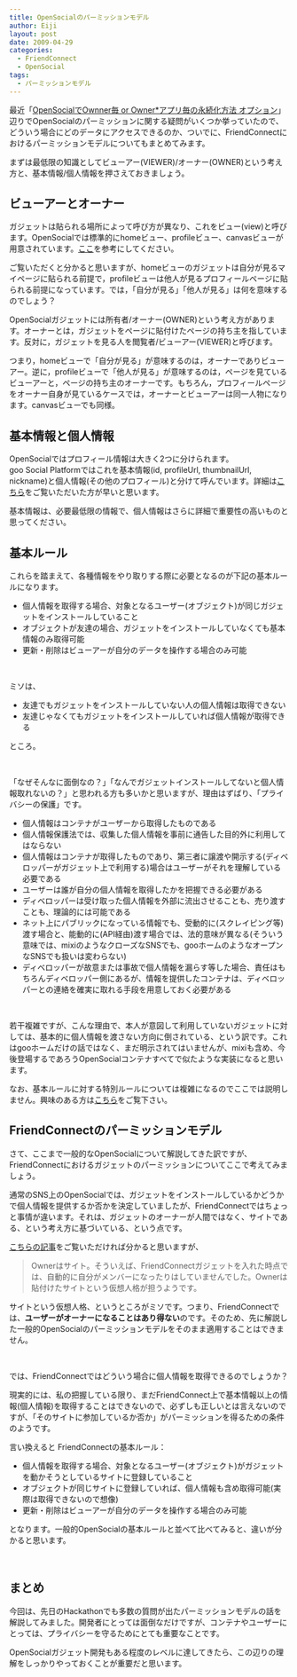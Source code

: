 ```yaml
---
title: OpenSocialのパーミッションモデル
author: Eiji
layout: post
date: 2009-04-29
categories:
  - FriendConnect
  - OpenSocial
tags:
  - パーミッションモデル
---
```

最近「<a target="_blank" href="http://groups.google.com/group/opensocial-japan/browse_thread/thread/ffa5f8182c36252f#">OpenSocialでOwnner毎 or Owner*アプリ毎の永続化方法 オプション</a>」辺りでOpenSocialのパーミッションに関する疑問がいくつか挙っていたので、どういう場合にどのデータにアクセスできるのか、ついでに、FriendConnectにおけるパーミッションモデルについてもまとめてみます。

まずは最低限の知識としてビューアー(VIEWER)/オーナー(OWNER)という考え方と、基本情報/個人情報を押さえておきましょう。

## ビューアーとオーナー

ガジェットは貼られる場所によって呼び方が異なり、これをビュー(view)と呼びます。OpenSocialでは標準的にhomeビュー、profileビュー、canvasビューが用意されています。[ここ][1]を参考にしてください。

ご覧いただくと分かると思いますが、homeビューのガジェットは自分が見るマイページに貼られる前提で，profileビューは他人が見るプロフィールページに貼られる前提になっています。では，「自分が見る」「他人が見る」は何を意味するのでしょう？

OpenSocialガジェットには所有者/オーナー(OWNER)という考え方があります。オーナーとは，ガジェットをページに貼付けたページの持ち主を指しています。反対に，ガジェットを見る人を閲覧者/ビューアー(VIEWER)と呼びます。

つまり，homeビューで「自分が見る」が意味するのは，オーナーでありビューアー。逆に，profileビューで「他人が見る」が意味するのは，ページを見ているビューアーと，ページの持ち主のオーナーです。もちろん，プロフィールページをオーナー自身が見ているケースでは，オーナーとビューアーは同一人物になります。canvasビューでも同様。

## 基本情報と個人情報

OpenSocialではプロフィール情報は大きく2つに分けられます。  
goo Social Platformではこれを基本情報(id, profileUrl, thumbnailUrl, nickname)と個人情報(その他のプロフィール)と分けて呼んでいます。詳細は[こちら][2]をご覧いただいた方が早いと思います。

基本情報は、必要最低限の情報で、個人情報はさらに詳細で重要性の高いものと思ってください。

## 基本ルール

これらを踏まえて、各種情報をやり取りする際に必要となるのが下記の基本ルールになります。

*   個人情報を取得する場合、対象となるユーザー(オブジェクト)が同じガジェットをインストールしていること
*   オブジェクトが友達の場合、ガジェットをインストールしていなくても基本情報のみ取得可能
*   更新・削除はビューアーが自分のデータを操作する場合のみ可能

 

ミソは、

*   友達でもガジェットをインストールしていない人の個人情報は取得できない
*   友達じゃなくてもガジェットをインストールしていれば個人情報が取得できる

ところ。

 

「なぜそんなに面倒なの？」「なんでガジェットインストールしてないと個人情報取れないの？」と思われる方も多いかと思いますが、理由はずばり、「プライバシーの保護」です。

*   個人情報はコンテナがユーザーから取得したものである
*   個人情報保護法では、収集した個人情報を事前に通告した目的外に利用してはならない
*   個人情報はコンテナが取得したものであり、第三者に譲渡や開示する(ディベロッパーがガジェット上で利用する)場合はユーザーがそれを理解している必要である
*   ユーザーは誰が自分の個人情報を取得したかを把握できる必要がある
*   ディベロッパーは受け取った個人情報を外部に流出させることも、売り渡すことも、理論的には可能である
*   ネット上にパブリックになっている情報でも、受動的に(スクレイピング等)渡す場合と、能動的に(API経由)渡す場合では、法的意味が異なる(そういう意味では、mixiのようなクローズなSNSでも、gooホームのようなオープンなSNSでも扱いは変わらない)
*   ディベロッパーが故意または事故で個人情報を漏らす等した場合、責任はもちろんディベロッパー側にあるが、情報を提供したコンテナは、ディベロッパーとの連絡を確実に取れる手段を用意しておく必要がある

 

若干複雑ですが、こんな理由で、本人が意図して利用していないガジェットに対しては、基本的に個人情報を渡さない方向に倒されている、という訳です。これはgooホームだけの話ではなく、まだ明示されてはいませんが、mixiも含め、今後登場するであろうOpenSocialコンテナすべてで似たような実装になると思います。

なお、基本ルールに対する特別ルールについては複雑になるのでここでは説明しません。興味のある方は[こちら][3]をご覧下さい。

## FriendConnectのパーミッションモデル

さて、ここまで一般的なOpenSocialについて解説してきた訳ですが、FriendConnectにおけるガジェットのパーミッションについてここで考えてみましょう。

通常のSNS上のOpenSocialでは、ガジェットをインストールしているかどうかで個人情報を提供するか否かを決定していましたが、FriendConnectではちょっと事情が違います。それは、ガジェットのオーナーが人間ではなく、サイトである、という考え方に基づいている、という点です。

[こちらの記事][4]をご覧いただければ分かると思いますが、

> Ownerはサイト。そういえば、FriendConnectガジェットを入れた時点では、自動的に自分がメンバーになったりはしていませんでした。Ownerは貼付けたサイトという仮想人格が担うようです。 

サイトという仮想人格、というところがミソです。つまり、FriendConnectでは、**ユーザーがオーナーになることはあり得ない**のです。そのため、先に解説した一般的OpenSocialのパーミッションモデルをそのまま適用することはできません。

 

では、FriendConnectではどういう場合に個人情報を取得できるのでしょうか？

現実的には、私の把握している限り、まだFriendConnect上で基本情報以上の情報(個人情報)を取得することはできないので、必ずしも正しいとは言えないのですが、「そのサイトに参加しているか否か」がパーミッションを得るための条件のようです。

言い換えると FriendConnectの基本ルール：

*   個人情報を取得する場合、対象となるユーザー(オブジェクト)がガジェットを動かそうとしているサイトに登録していること
*   オブジェクトが同じサイトに登録していれば、個人情報も含め取得可能(実際は取得できないので想像)
*   更新・削除はビューアーが自分のデータを操作する場合のみ可能

となります。一般的OpenSocialの基本ルールと並べて比べてみると、違いが分かると思います。

 

## まとめ

今回は、先日のHackathonでも多数の質問が出たパーミッションモデルの話を解説してみました。開発者にとっては面倒なだけですが、コンテナやユーザーにとっては、プライバシーを守るためにとても重要なことです。

OpenSocialガジェット開発もある程度のレベルに達してきたら、この辺りの理解をしっかりやっておくことが重要だと思います。

 [1]: http://developer.home.goo.ne.jp/document/サイト構成
 [2]: http://developer.home.goo.ne.jp/document/友達情報を取得する#goo_Social_Platform.E3.81.8C.E6.89.B1.E3.81.86.E5.80.8B.E4.BA.BA.E6.83.85.E5.A0.B1
 [3]: http://developer.home.goo.ne.jp/document/パーミッションモデル#.E7.89.B9.E5.88.A5.E3.83.AB.E3.83.BC.E3.83.AB
 [4]: http://devlog.agektmr.com/ja/archives/262